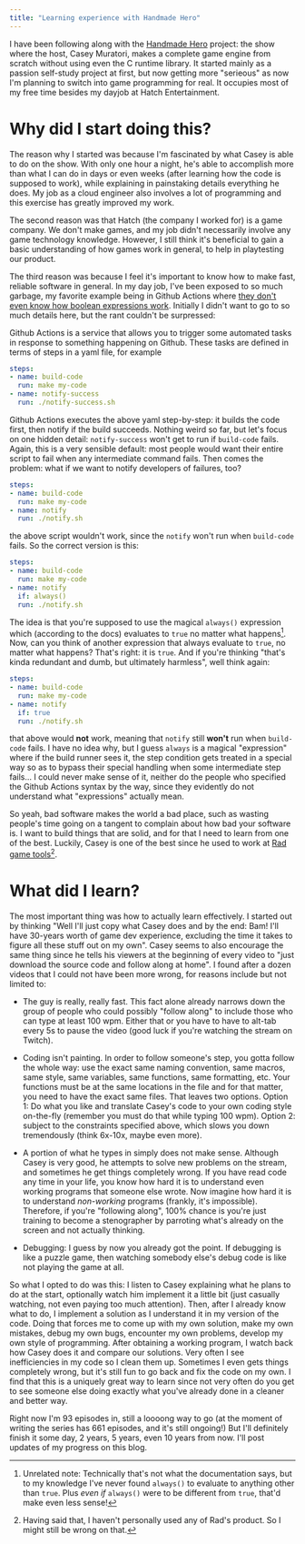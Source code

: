 ```yaml
---
title: "Learning experience with Handmade Hero"
---
```


I have been following along with the [Handmade
Hero](https://handmadehero.org/) project: the show where the host, Casey
Muratori, makes a complete game engine from scratch without using even the
C runtime library. It started mainly as a passion self-study project at
first, but now getting more "serieous" as now I'm planning to switch into
game programming for real. It occupies most of my free time besides my
dayjob at Hatch Entertainment.

# Why did I start doing this?

The reason why I started was because I'm fascinated by what Casey is able
to do on the show. With only one hour a night, he's able to accomplish more
than what I can do in days or even weeks (after learning how the code is
supposed to work), while explaining in painstaking details everything he
does. My job as a cloud engineer also involves a lot of programming and
this exercise has greatly improved my work.

The second reason was that Hatch (the company I worked for) is a game
company. We don't make games, and my job didn't necessarily involve any
game technology knowledge. However, I still think it's beneficial to gain a
basic understanding of how games work in general, to help in playtesting
our product.

The third reason was because I feel it's important to know how to make
fast, reliable software in general. In my day job, I've been exposed to so
much garbage, my favorite example being in Github Actions where [they don't
even know how boolean expressions
work](https://docs.github.com/en/actions/learn-github-actions/expressions#always).
Initially I didn't want to go to so much details here, but the rant
couldn't be surpressed:

Github Actions is a service that allows you to trigger some automated tasks
in response to something happening on Github. These tasks are defined in
terms of steps in a yaml file, for example

```yaml
steps:
- name: build-code
  run: make my-code
- name: notify-success
  run: ./notify-success.sh
```

Github Actions executes the above yaml step-by-step: it builds the code
first, then notify if the build succeeds. Nothing weird so far, but let's
focus on one hidden detail: `notify-success` won't get to run if
`build-code` fails. Again, this is a very sensible default: most people
would want their entire script to fail when any intermediate command
fails. Then comes the problem: what if we want to notify developers of
failures, too?

```yaml
steps:
- name: build-code
  run: make my-code
- name: notify
  run: ./notify.sh
```

the above script wouldn't work, since the `notify` won't run when
`build-code` fails. So the correct version is this:

```yaml
steps:
- name: build-code
  run: make my-code
- name: notify
  if: always()
  run: ./notify.sh
```

The idea is that you're supposed to use the magical `always()` expression
which (according to the docs) evaluates to `true` no matter what
happens[^always]. Now, can you think of another expression that always
evaluate to `true`, no matter what happens? That's right: it is `true`. And
if you're thinking "that's kinda redundant and dumb, but ultimately
harmless", well think again:

```yaml
steps:
- name: build-code
  run: make my-code
- name: notify
  if: true
  run: ./notify.sh
```

that above would **not** work, meaning that `notify` still **won't** run
when `build-code` fails. I have no idea why, but I guess `always` is a
magical "expression" where if the build runner sees it, the step condition
gets treated in a special way so as to bypass their special handling when
some intermediate step fails... I could never make sense of it, neither do
the people who specified the Github Actions syntax by the way, since they
evidently do not understand what "expressions" actually mean.

So yeah, bad software makes the world a bad place, such as wasting people's
time going on a tangent to complain about how bad your software is. I want
to build things that are solid, and for that I need to learn from one of
the best. Luckily, Casey is one of the best since he used to work at [Rad
game tools](http://www.radgametools.com/)[^rad].

# What did I learn?

The most important thing was how to actually learn effectively. I started
out by thinking "Well I'll just copy what Casey does and by the end: Bam!
I'll have 30-years worth of game dev experience, excluding the time it
takes to figure all these stuff out on my own". Casey seems to also
encourage the same thing since he tells his viewers at the beginning of
every video to "just download the source code and follow along at home". I
found after a dozen videos that I could not have been more wrong, for
reasons include but not limited to:

- The guy is really, really fast. This fact alone already narrows down the
  group of people who could possibly "follow along" to include those who
  can type at least 100 wpm. Either that or you have to have to alt-tab
  every 5s to pause the video (good luck if you're watching the stream on
  Twitch).

- Coding isn't painting. In order to follow someone's step, you gotta
  follow the whole way: use the exact same naming convention, same macros,
  same style, same variables, same functions, same formatting, etc. Your
  functions must be at the same locations in the file and for that matter,
  you need to have the exact same files. That leaves two options. Option 1:
  Do what you like and translate Casey's code to your own coding style
  on-the-fly (remember you must do that while typing 100 wpm). Option 2:
  subject to the constraints specified above, which slows you down
  tremendously (think 6x-10x, maybe even more).

- A portion of what he types in simply does not make sense. Although Casey
  is very good, he attempts to solve new problems on the stream, and
  sometimes he get things completely wrong. If you have read code any time
  in your life, you know how hard it is to understand even working programs
  that someone else wrote. Now imagine how hard it is to understand
  *non-working* programs (frankly, it's impossible). Therefore, if you're
  "following along", 100% chance is you're just training to become a
  stenographer by parroting what's already on the screen and not actually
  thinking.

- Debugging: I guess by now you already got the point. If debugging is like
  a puzzle game, then watching somebody else's debug code is like not
  playing the game at all.

So what I opted to do was this: I listen to Casey explaining what he plans
to do at the start, optionally watch him implement it a little bit (just
casually watching, not even paying too much attention). Then, after I
already know what to do, I implement a solution as I understand it in my
version of the code. Doing that forces me to come up with my own solution,
make my own mistakes, debug my own bugs, encounter my own problems, develop
my own style of programming. After obtaining a working program, I watch
back how Casey does it and compare our solutions. Very often I see
inefficiencies in my code so I clean them up. Sometimes I even gets things
completely wrong, but it's still fun to go back and fix the code on my
own. I find that this is a uniquely great way to learn since not very often
do you get to see someone else doing exactly what you've already done in a
cleaner and better way.

Right now I'm 93 episodes in, still a loooong way to go (at the moment of
writing the series has 661 episodes, and it's still ongoing!) But I'll
definitely finish it some day, 2 years, 5 years, even 10 years from
now. I'll post updates of my progress on this blog.

[^always]: Unrelated note: Technically that's not what the documentation
    says, but to my knowledge I've never found `always()` to evaluate to
    anything other than `true`. Plus *even if* `always()` were to be different
    from `true`, that'd make even less sense!

[^rad]: Having said that, I haven't personally used any of Rad's
    product. So I might still be wrong on that.
